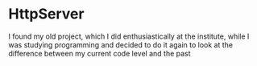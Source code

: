 # HttpServer

I found my old project, which I did enthusiastically at the institute, while I was studying programming and decided to do it again to look at the difference between my current code level and the past
